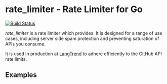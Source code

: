 rate\_limiter - Rate Limiter for Go
==================================

[![Build Status](https://travis-ci.org/beefsack/go-rate-limiter.svg?branch=master)](https://travis-ci.org/beefsack/go-rate-limiter)

*rate\_limiter* is a rate limiter which provides.  It is designed for a range of use cases, including server side spam protection and preventing saturation of APIs you consume.

It is used in production at [LangTrend](http://langtrend.com/Java,PHP,JavaScript) to adhere efficiently to the GitHub API rate limits.

Examples
--------

